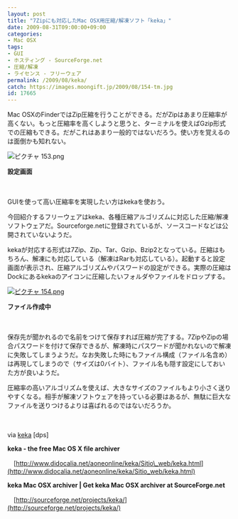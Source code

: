 ```yaml
---
layout: post
title: "7Zipにも対応したMac OSX用圧縮/解凍ソフト「keka」"
date: 2009-08-31T09:00:00+09:00
categories:
- Mac OSX
tags: 
- GUI
- ホスティング - SourceForge.net
- 圧縮/解凍
- ライセンス - フリーウェア
permalink: /2009/08/keka/
catch: https://images.moongift.jp/2009/08/154-tm.jpg
id: 17665
---
```

Mac OSXのFinderではZip圧縮を行うことができる。だがZipはあまり圧縮率が高くない。もっと圧縮率を高くしようと思うと、ターミナルを使えばGzip形式での圧縮もできる。だがこれはあまり一般的ではないだろう。使い方を覚えるのは面倒かも知れない。

  

![ピクチャ 153.png](https://images.moongift.jp/2009/08/153.png)  
  
**設定画面**

  

　

  

GUIを使って高い圧縮率を実現したい方はkekaを使おう。

  

今回紹介するフリーウェアはkeka、各種圧縮アルゴリズムに対応した圧縮/解凍ソフトウェアだ。Sourceforge.netに登録されているが、ソースコードなどは公開されていないようだ。

  
  
<!--more-->

kekaが対応する形式は7Zip、Zip、Tar、Gzip、Bzip2となっている。圧縮はもちろん、解凍にも対応している（解凍はRarも対応している）。起動すると設定画面が表示され、圧縮アルゴリズムやパスワードの設定ができる。実際の圧縮はDockにあるkekaのアイコンに圧縮したいフォルダやファイルをドロップする。

  

[![ピクチャ 154.png](https://images.moongift.jp/2009/08/154-tm.jpg)](https://images.moongift.jp/2009/08/154.png)  
  
**ファイル作成中**

  

　

  

保存先が聞かれるので名前をつけて保存すれば圧縮が完了する。7ZipやZipの場合パスワードを付けて保存できるが、解凍時にパスワードが聞かれないので解凍に失敗してしまうようだ。なお失敗した時にもファイル構成（ファイル名含め）は再現してしまうので（サイズは0バイト）、ファイル名も隠す設定にしておいた方が良いようだ。

  

圧縮率の高いアルゴリズムを使えば、大きなサイズのファイルもより小さく送りやすくなる。相手が解凍ソフトウェアを持っている必要はあるが、無駄に巨大なファイルを送りつけるよりは喜ばれるのではないだろうか。

  

　

  

via [keka](http://dpsmac.com/6588) [dps]

  

**keka - the free Mac OS X file archiver**  
  
　[http://www.didocalia.net/aoneonline/keka/Sitio\_web/keka.html](http://www.didocalia.net/aoneonline/keka/Sitio_web/keka.html)

  

**keka Mac OSX archiver | Get keka Mac OSX archiver at SourceForge.net**  
  
　[http://sourceforge.net/projects/keka/](http://sourceforge.net/projects/keka/)

  
